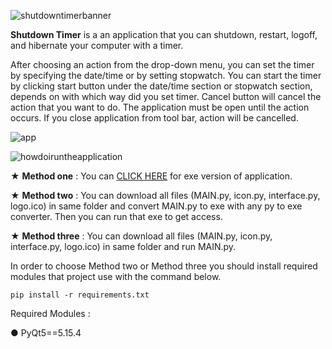 ![shutdowntimerbanner](https://user-images.githubusercontent.com/85064536/132687529-44db8952-32fe-4144-8714-f0fdf8bf5d05.jpg)

**Shutdown Timer** is a an application that you can shutdown, restart, logoff, and hibernate your computer with a timer.

After choosing an action from the drop-down menu, you can set the timer by specifying the date/time or by setting stopwatch. You can start the timer by clicking start button under the date/time section or stopwatch section, depends on with which way did you set timer. Cancel button will cancel the action that you want to do. The application must be open until the action occurs. If you close application from tool bar, action will be cancelled.


![app](https://user-images.githubusercontent.com/85064536/132689536-581c01cd-aa74-454a-bc06-b9a8308b3c48.gif)


![howdoiruntheapplication](https://user-images.githubusercontent.com/85064536/132687543-46138470-8f67-419e-a900-4c133fd0751f.jpg)

★ **Method one** : You can [CLICK HERE](https://github.com/mehmetguduk/Shutdown-Timer/releases/tag/Exe) for exe version of application.

★ **Method two** : You can download all files (MAIN.py, icon.py, interface.py, logo.ico) in same folder and convert MAIN.py to exe with any py to exe converter. Then you can run that exe to get access.

★ **Method three** : You can download all files (MAIN.py, icon.py, interface.py, logo.ico) in same folder and run MAIN.py.

In order to choose Method two or Method three you should install required modules that project use with the command below.

```pip install -r requirements.txt```

Required Modules :

● PyQt5==5.15.4
